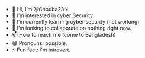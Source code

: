 - 👋 Hi, I’m @Chouba23N
- 👀 I’m interested in cyber Security.
- 🌱 I’m currently learning cyber security (net working)
- 💞️ I’m looking to collaborate on nothing right now.
- 📫 How to reach me (come to Bangladesh)
- 😄 Pronouns: possible.
- ⚡ Fun fact: i'm introvert.

<!---
Chouba23N/Chouba23N is a ✨ special ✨ repository because its `README.md` (this file) appears on your GitHub profile.
You can click the Preview link to take a look at your changes.
--->

